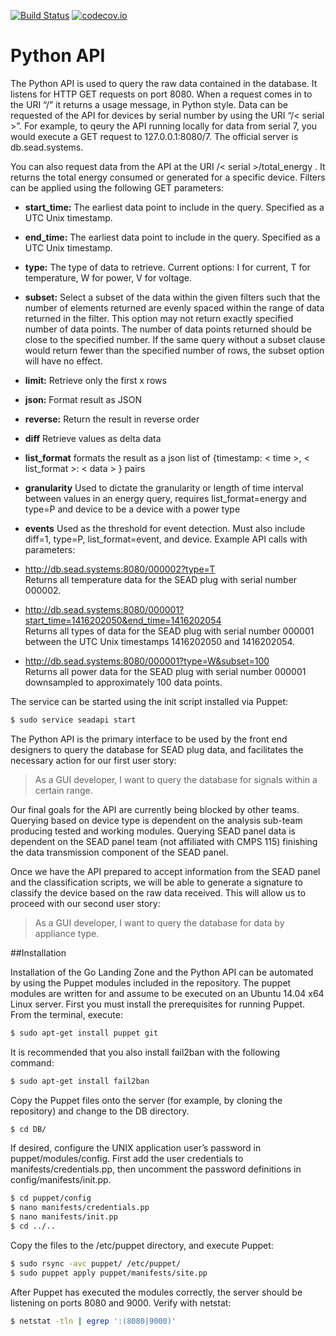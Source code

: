 [![Build Status](https://travis-ci.org/seadsystem/Backend.svg)](https://travis-ci.org/seadsystem/Backend) [![codecov.io](https://codecov.io/github/seadsystem/Backend/coverage.svg?branch=master)](https://codecov.io/github/seadsystem/Backend?branch=master)

# Python API

The Python API is used to query the raw data contained in the database. It listens for HTTP GET requests on port 8080. When a request comes in to the URI “/” it returns a usage message, in Python style. Data can be requested of the API for devices by serial number by using the URI “/< serial >”. For example, to qeury the API running locally for data from serial 7, you would execute a GET request to 127.0.0.1:8080/7. The official server is db.sead.systems.

You can also request data from the API at the URI /< serial >/total_energy . It returns the total energy consumed or generated for a specific device.
Filters can be applied using the following GET parameters:

  - **start_time:** The earliest data point to include in the query. Specified as a UTC Unix timestamp.
  - **end_time:** The earliest data point to include in the query. Specified as a UTC Unix timestamp.
  - **type:** The type of data to retrieve. Current options: I for current, T for temperature, W for power, V for voltage.
  - **subset:** Select a subset of the data within the given filters such that the number of elements returned are evenly spaced within the range of data returned in the filter. This option may not return exactly specified number of data points. The number of data points returned should be close to the specified number. If the same query without a subset clause would return fewer than the specified number of rows, the subset option will have no effect.
  - **limit:** Retrieve only the first x rows
  - **json:** Format result as JSON
  - **reverse:** Return the result in reverse order
  - **diff** Retrieve values as delta data
  - **list_format** formats the result as a json list of {timestamp: < time >,  < list_format >: < data > } pairs 
  - **granularity** Used to dictate the granularity or length of time interval between values in an energy query, requires list_format=energy and type=P and device to be a device with a power type
  - **events** Used as the threshold for event detection. Must also include diff=1, type=P, list_format=event, and device. 
Example API calls with parameters:

  - http://db.sead.systems:8080/000002?type=T  
    Returns all temperature data for the SEAD plug with serial number 000002.
  - http://db.sead.systems:8080/000001?start_time=1416202050&end_time=1416202054  
    Returns all types of data for the SEAD plug with serial number 000001 between the UTC Unix timestamps 1416202050 and 1416202054.
  - http://db.sead.systems:8080/000001?type=W&subset=100  
    Returns all power data for the SEAD plug with serial number 000001 downsampled to approximately 100 data points.

The service can be started using the init script installed via Puppet:
```sh
$ sudo service seadapi start
```

The Python API is the primary interface to be used by the front end designers to query the database for SEAD plug data, and facilitates the necessary action for our first user story:
>As a GUI developer, I want to query the database for signals within a certain range.

Our final goals for the API are currently being blocked by other teams. Querying based on device type is dependent on the analysis sub-team producing tested and working modules. Querying SEAD panel data is dependent on the SEAD panel team (not affiliated with CMPS 115) finishing the data transmission component of the SEAD panel.

Once we have the API prepared to accept information from the SEAD panel and the classification scripts, we will be able to generate a signature to classify the device based on the raw data received. This will allow us to proceed with our second user story:
> As a GUI developer, I want to query the database for data by appliance type.

##Installation

Installation of the Go Landing Zone and the Python API can be automated by using the Puppet modules included in the repository. The puppet modules are written for and assume to be executed on an Ubuntu 14.04 x64 Linux server. First you must install the prerequisites for running Puppet. From the terminal, execute:
```sh
$ sudo apt-get install puppet git
```
It is recommended that you also install fail2ban with the following command:
```sh
$ sudo apt-get install fail2ban
```

Copy the Puppet files onto the server (for example, by cloning the repository) and change to the DB directory.
```sh
$ cd DB/
```
If desired, configure the UNIX application user’s password in puppet/modules/config. First add the user credentials to manifests/credentials.pp, then uncomment the password definitions in config/manifests/init.pp.
```sh
$ cd puppet/config
$ nano manifests/credentials.pp
$ nano manifests/init.pp
$ cd ../..
```

Copy the files to the /etc/puppet directory, and execute Puppet:
```sh
$ sudo rsync -avc puppet/ /etc/puppet/
$ sudo puppet apply puppet/manifests/site.pp
```
After Puppet has executed the modules correctly, the server should be listening on ports 8080 and 9000. Verify with netstat:
```sh
$ netstat -tln | egrep ':(8080|9000)'
```
